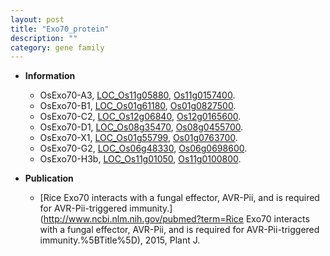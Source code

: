 ```yaml
---
layout: post
title: "Exo70_protein"
description: ""
category: gene family
---
```


* **Information**  
    + OsExo70-A3, [LOC_Os11g05880](http://rice.plantbiology.msu.edu/cgi-bin/ORF_infopage.cgi?orf=LOC_Os11g05880), [Os11g0157400](http://rapdb.dna.affrc.go.jp/viewer/gbrowse_details/irgsp1?name=Os11g0157400).
    + OsExo70-B1, [LOC_Os01g61180](http://rice.plantbiology.msu.edu/cgi-bin/ORF_infopage.cgi?orf=LOC_Os01g61180), [Os01g0827500](http://rapdb.dna.affrc.go.jp/viewer/gbrowse_details/irgsp1?name=Os01g0827500).
    + OsExo70-C2, [LOC_Os12g06840](http://rice.plantbiology.msu.edu/cgi-bin/ORF_infopage.cgi?orf=LOC_Os12g06840), [Os12g0165600](http://rapdb.dna.affrc.go.jp/viewer/gbrowse_details/irgsp1?name=Os12g0165600).
    + OsExo70-D1, [LOC_Os08g35470](http://rice.plantbiology.msu.edu/cgi-bin/ORF_infopage.cgi?orf=LOC_Os08g35470), [Os08g0455700](http://rapdb.dna.affrc.go.jp/viewer/gbrowse_details/irgsp1?name=Os08g0455700).
    + OsExo70-X1, [LOC_Os01g55799](http://rice.plantbiology.msu.edu/cgi-bin/ORF_infopage.cgi?orf=LOC_Os01g55799), [Os01g0763700](http://rapdb.dna.affrc.go.jp/viewer/gbrowse_details/irgsp1?name=Os01g0763700).
    + OsExo70-G2, [LOC_Os06g48330](http://rice.plantbiology.msu.edu/cgi-bin/ORF_infopage.cgi?orf=LOC_Os06g48330), [Os06g0698600](http://rapdb.dna.affrc.go.jp/viewer/gbrowse_details/irgsp1?name=Os06g0698600).
    + OsExo70-H3b, [LOC_Os11g01050](http://rice.plantbiology.msu.edu/cgi-bin/ORF_infopage.cgi?orf=LOC_Os11g01050), [Os11g0100800](http://rapdb.dna.affrc.go.jp/viewer/gbrowse_details/irgsp1?name=Os11g0100800).

* **Publication**  
    + [Rice Exo70 interacts with a fungal effector, AVR-Pii, and is required for AVR-Pii-triggered immunity.](http://www.ncbi.nlm.nih.gov/pubmed?term=Rice Exo70 interacts with a fungal effector, AVR-Pii, and is required for AVR-Pii-triggered immunity.%5BTitle%5D), 2015, Plant J.


